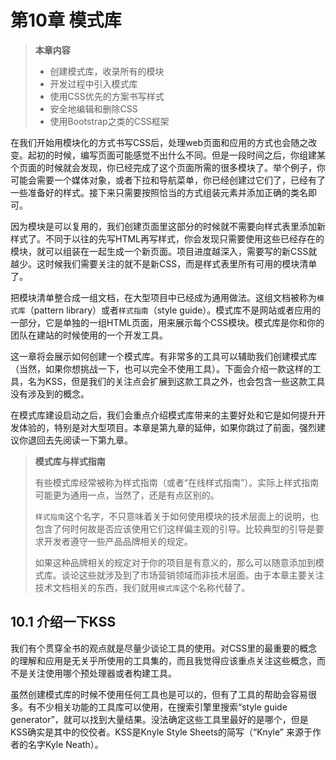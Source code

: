 # 第10章 模式库

> **本章内容**
>
> - 创建模式库，收录所有的模块
> - 开发过程中引入模式库
> - 使用CSS优先的方案书写样式
> - 安全地编辑和删除CSS
> - 使用Bootstrap之类的CSS框架

在我们开始用模块化的方式书写CSS后，处理web页面和应用的方式也会随之改变。起初的时候，编写页面可能感觉不出什么不同。但是一段时间之后，你组建某个页面的时候就会发现，你已经完成了这个页面所需的很多模块了。举个例子，你可能会需要一个媒体对象，或者下拉和导航菜单，你已经创建过它们了，已经有了一些准备好的样式。接下来只需要按照恰当的方式组装元素并添加正确的类名即可。

因为模块是可以复用的，我们创建页面里这部分的时候就不需要向样式表里添加新样式了。不同于以往的先写HTML再写样式，你会发现只需要使用这些已经存在的模块，就可以组装在一起生成一个新页面。项目进度越深入，需要写的新CSS就越少。这时候我们需要关注的就不是新CSS，而是样式表里所有可用的模块清单了。

把模块清单整合成一组文档，在大型项目中已经成为通用做法。这组文档被称为`模式库`（pattern library）或者`样式指南`（style guide）。模式库不是网站或者应用的一部分，它是单独的一组HTML页面，用来展示每个CSS模块。模式库是你和你的团队在建站的时候使用的一个开发工具。

这一章将会展示如何创建一个模式库。有非常多的工具可以辅助我们创建模式库（当然，如果你想挑战一下，也可以完全不使用工具）。下面会介绍一款这样的工具，名为KSS，但是我们的关注点会扩展到这款工具之外，也会包含一些这款工具没有涉及到的概念。

在模式库建设启动之后，我们会重点介绍模式库带来的主要好处和它是如何提升开发体验的，特别是对大型项目。本章是第九章的延伸，如果你跳过了前面，强烈建议你退回去先阅读一下第九章。

> **模式库与样式指南**
>
> 有些模式库经常被称为样式指南（或者“在线样式指南”）。实际上样式指南可能更为通用一点，当然了，还是有点区别的。
>
> `样式指南`这个名字，不只意味着关于如何使用模块的技术层面上的说明，也包含了何时何故是否应该使用它们这样偏主观的引导。比较典型的引导是要求开发者遵守一些产品品牌相关的规定。
>
> 如果这种品牌相关的规定对于你的项目是有意义的，那么可以随意添加到模式库。谈论这些就涉及到了市场营销领域而非技术层面。由于本章主要关注技术文档相关的东西，我们就用`模式库`这个名称代替了。

## 10.1 介绍一下KSS

我们有个贯穿全书的观点就是尽量少谈论工具的使用。对CSS里的最重要的概念的理解和应用是无关乎所使用的工具集的，而且我觉得应该重点关注这些概念，而不是关注使用哪个预处理器或者构建工具。

虽然创建模式库的时候不使用任何工具也是可以的，但有了工具的帮助会容易很多。有不少相关功能的工具库可以使用，在搜索引擎里搜索“style guide generator”，就可以找到大量结果。没法确定这些工具里最好的是哪个，但是KSS确实是其中的佼佼者。KSS是Knyle Style Sheets的简写（“Knyle” 来源于作者的名字Kyle Neath）。